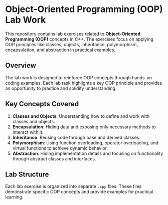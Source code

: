 # Object-Oriented Programming (OOP) Lab Work

This repository contains lab exercises related to **Object-Oriented Programming (OOP)** concepts in C++. The exercises focus on applying OOP principles like classes, objects, inheritance, polymorphism, encapsulation, and abstraction in practical examples.

## Overview

The lab work is designed to reinforce OOP concepts through hands-on coding examples. Each lab task highlights a key OOP principle and provides an opportunity to practice and solidify understanding.

## Key Concepts Covered

1. **Classes and Objects**: Understanding how to define and work with classes and objects.
2. **Encapsulation**: Hiding data and exposing only necessary methods to interact with it.
3. **Inheritance**: Reusing code through base and derived classes.
4. **Polymorphism**: Using function overloading, operator overloading, and virtual functions to achieve dynamic behavior.
5. **Abstraction**: Hiding implementation details and focusing on functionality through abstract classes and interfaces.

## Lab Structure

Each lab exercise is organized into separate `.cpp` files. These files demonstrate specific OOP concepts and provide examples for practical learning.

